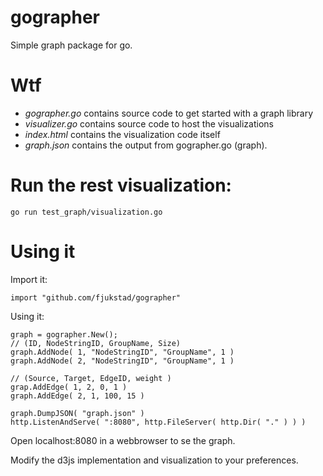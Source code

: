 # gographer

Simple graph package for go.

# Wtf

- _gographer.go_ contains source code to get started with a graph library
- _visualizer.go_ contains source code to host the visualizations
- _index.html_ contains the visualization code itself
- _graph.json_ contains the output from gographer.go (graph).


# Run the rest visualization:
    go run test_graph/visualization.go

# Using it
Import it:

    import "github.com/fjukstad/gographer"

Using it:

    graph = gographer.New();
    // (ID, NodeStringID, GroupName, Size)
    graph.AddNode( 1, "NodeStringID", "GroupName", 1 )
    graph.AddNode( 2, "NodeStringID", "GroupName", 1 )

    // (Source, Target, EdgeID, weight )
    grap.AddEdge( 1, 2, 0, 1 )
    graph.AddEdge( 2, 1, 100, 15 )

    graph.DumpJSON( "graph.json" )
    http.ListenAndServe( ":8080", http.FileServer( http.Dir( "." ) ) )


Open localhost:8080 in a webbrowser to se the graph.

Modify the d3js implementation and visualization to your preferences.


